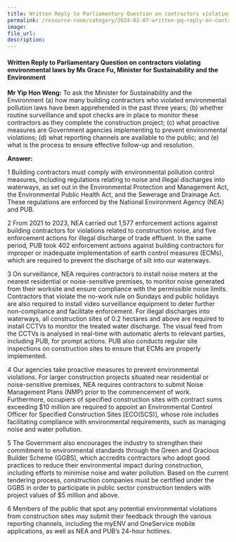 ```yaml
---
title: Written Reply to Parliamentary Question on contractors violating environmental laws by Ms Grace Fu, Minister for Sustainability and the Environment
permalink: /resource-room/category/2024-02-07-written-pq-reply-on-contractors-violating-environmental-laws.md
image:
file_url:
description:
---
```

 
#### Written Reply to Parliamentary Question on contractors violating environmental laws by Ms Grace Fu, Minister for Sustainability and the Environment

**Mr Yip Hon Weng:** To ask the Minister for Sustainability and the Environment  (a) how many building contractors who violated environmental pollution laws have  been apprehended in the past three years; (b) whether routine surveillance and spot  checks are in place to monitor these contractors as they complete the construction  project; (c) what proactive measures are Government agencies implementing to  prevent environmental violations; (d) what reporting channels are available to the  public; and (e) what is the process to ensure effective follow-up and resolution. 

**Answer:**

1 Building contractors must comply with environmental pollution control measures, including regulations relating to noise and illegal discharges into waterways, as set out in the Environmental Protection and Management Act, the Environmental Public Health Act, and the Sewerage and Drainage Act. These regulations are enforced by the National Environment Agency (NEA) and PUB.  

2 From 2021 to 2023, NEA carried out 1,577 enforcement actions against building contractors for violations related to construction noise, and five enforcement actions for illegal discharge of trade effluent. In the same period, PUB took 402 enforcement actions against building contractors for improper or inadequate implementation of earth control measures (ECMs), which are required to prevent the discharge of silt into our waterways.

3 On surveillance, NEA requires contractors to install noise meters at the nearest residential or noise-sensitive premises, to monitor noise generated from their worksite and ensure compliance with the permissible noise limits. Contractors that violate the no-work rule on Sundays and public holidays are also required to install video surveillance equipment to deter further non-compliance and facilitate  enforcement. For illegal discharges into waterways, all construction sites of 0.2 hectares and above are required to install CCTVs to monitor the treated water discharge. The visual feed from the CCTVs is analysed in real-time with automatic alerts to relevant parties, including PUB, for prompt actions. PUB also conducts regular site inspections on construction sites to ensure that ECMs are properly implemented.  

4 Our agencies take proactive measures to prevent environmental violations. For larger construction projects situated near residential or noise-sensitive premises, NEA requires contractors to submit Noise Management Plans (NMP) prior to the commencement of work. Furthermore, occupiers of specified construction sites with contract sums exceeding $10 million are required to appoint an Environmental Control Officer for Specified Construction Sites [ECO(SCS)], whose role includes facilitating compliance with environmental requirements, such as managing noise  and water pollution.  

5 The Government also encourages the industry to strengthen their commitment to environmental standards through the Green and Gracious Builder Scheme (GGBS), which accredits contractors who adopt good practices to reduce their environmental impact during construction, including efforts to minimise noise and water pollution. Based on the current tendering process, construction companies must be certified under the GGBS in order to participate in public sector construction tenders with project values of $5 million and above. 

6 Members of the public that spot any potential environmental violations from construction sites may submit their feedback through the various reporting channels, including the myENV and OneService mobile applications, as well as NEA and PUB’s 24-hour hotlines.  

